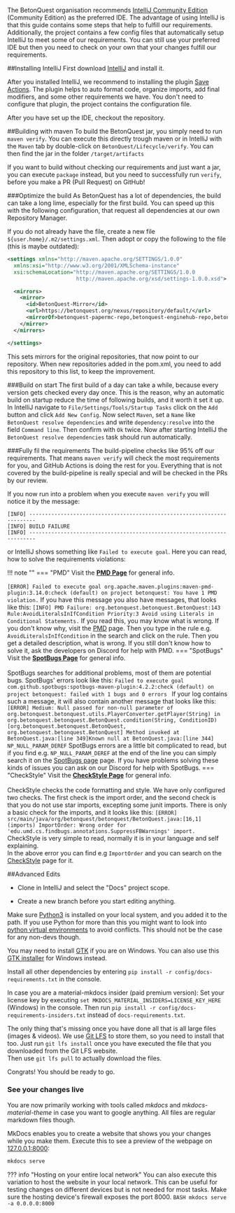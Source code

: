 The BetonQuest organisation recommends <a href="https://www.jetbrains.com/idea/" target="_blank">IntelliJ Community Edition</a> (Community Edition) as the preferred IDE.
The advantage of using IntelliJ is that this guide contains some steps that help to fulfill our requirements.
Additionally, the project contains a few config files that automatically setup IntelliJ to meet some of our requirements.
You can still use your preferred IDE but then you need to check on your own that your changes fulfill our requirements.

##Installing IntelliJ 
First download <a href="https://www.jetbrains.com/idea/download/" target="_blank">IntelliJ</a> and install it.

After you installed IntelliJ, we recommend to installing the plugin
<a href="https://plugins.jetbrains.com/plugin/7642-save-actions" target="_blank">Save Actions</a>.
The plugin helps to auto format code, organize imports, add final modifiers, and some other requirements we have.
You don't need to configure that plugin, the project contains the configuration file.

After you have set up the IDE, checkout the repository.

##Building with maven
To build the BetonQuest jar, you simply need to run `maven verify`.
You can execute this directly trough maven or in IntelliJ with the `Maven` tab by
double-click on `BetonQuest/Lifecycle/verify`.
You can then find the jar in the folder `/target/artifacts`

If you want to build without checking our requirements and just want a jar, you can execute `package` instead,
but you need to successfully run `verify`, before you make a PR (Pull Request) on GitHub!

###Optimize the build
As BetonQuest has a lot of dependencies, the build can take a long lime, especially for the first build.
You can speed up this with the following configuration, that request all dependencies at our own Repository Manager.

If you do not already have the file, create a new file `${user.home}/.m2/settings.xml`.
Then adopt or copy the following to the file (this is maybe outdated):

````XML
<settings xmlns="http://maven.apache.org/SETTINGS/1.0.0"
  xmlns:xsi="http://www.w3.org/2001/XMLSchema-instance"
  xsi:schemaLocation="http://maven.apache.org/SETTINGS/1.0.0
                      http://maven.apache.org/xsd/settings-1.0.0.xsd">

  <mirrors>
    <mirror>
      <id>BetonQuest-Mirror</id>
      <url>https://betonquest.org/nexus/repository/default/</url>
      <mirrorOf>betonquest-papermc-repo,betonquest-enginehub-repo,betonquest-heroes-repo,betonquest-lumine-repo,betonquest-citizensnpcs-repo,betonquest-codemc-repo,betonquest-placeholderapi-repo,betonquest-dmulloy2-repo,betonquest-lichtspiele-repo,betonquest-elmakers-repo,betonquest-jitpack-repo,betonquest-sonatype-releases-repo,betonquest-sonatype-snapshots-repo</mirrorOf>
    </mirror>
  </mirrors>

</settings>
````
This sets mirrors for the original repositories, that now point to our repository.
When new repositories added in the pom.xml, you need to add this repository to this list, to keep the improvement.

###Build on start
The first build of a day can take a while, because every version gets checked every day once.
This is the reason, why an automatic build on startup reduce the time of following builds, and it worth it set it up.
In IntelliJ navigate to `File/Settings/Tools/Startup Tasks` click on the `Add` button and click `Add New Config`.
Now select `Maven`, set a `Name` like `BetonQuest resolve dependencies` and write `dependency:resolve`
into the field `Command line`. Then confirm with `Ok` twice.
Now after starting IntelliJ the `BetonQuest resolve dependencies` task should run automatically.

###Fully fil the requirements
The build-pipeline checks like 95% off our requirements.
That means `maven verify` will check the most requirements for you, and GitHub Actions is doing the rest for you.
Everything that is not covered by the build-pipeline is really special and will be checked in the PRs by our review.

If you now run into a problem when you execute `maven verify` you will notice it by the message:
````
[INFO] ------------------------------------------------------------------------
[INFO] BUILD FAILURE
[INFO] ------------------------------------------------------------------------
````
or IntelliJ shows something like `Failed to execute goal`. Here you can read, how to solve the requirements violations:

!!! note ""
    === "PMD"
        Visit the <a href="https://pmd.github.io/latest/" target="_blank">**PMD Page**</a> for general info.
        <br><br>
        ````
        [ERROR] Failed to execute goal org.apache.maven.plugins:maven-pmd-plugin:3.14.0:check (default) on project betonquest: You have 1 PMD violation.
        ````
        If you have this message you also have messages, that looks like this:
        ````
        [INFO] PMD Failure: org.betonquest.betonquest.BetonQuest:143 Rule:AvoidLiteralsInIfCondition Priority:3 Avoid using Literals in Conditional Statements.
        ````
        If you read this, you may know what is wrong. If you don't know why, visit the
        <a href="https://pmd.github.io/latest/" target="_blank">PMD</a> page.
        Then you type in the rule e.g. `AvoidLiteralsInIfCondition` in the search and click on the rule.
        Then you get a detailed description, what is wrong.
        If you still don't know how to solve it, ask the developers on Discord for help with PMD.
    === "SpotBugs"
        Visit the <a href="https://spotbugs.readthedocs.io/en/stable/index.html" target="_blank">**SpotBugs Page**</a> for general info.
        <br><br>
        SpotBugs searches for additional problems, most of them are potential bugs. SpotBugs' errors look like this:
        ````
        Failed to execute goal com.github.spotbugs:spotbugs-maven-plugin:4.2.2:check (default) on project betonquest: failed with 1 bugs and 0 errors 
        ````
        If your log contains such a message, it will also contain another message that looks like this:
        ````
        [ERROR] Medium: Null passed for non-null parameter of org.betonquest.betonquest.utils.PlayerConverter.getPlayer(String) in org.betonquest.betonquest.BetonQuest.condition(String, ConditionID) [org.betonquest.betonquest.BetonQuest, org.betonquest.betonquest.BetonQuest] Method invoked at BetonQuest.java:[line 349]Known null at BetonQuest.java:[line 344] NP_NULL_PARAM_DEREF
        ````
        SpotBugs errors are a little bit complicated to read,
        but if you find e.g. `NP_NULL_PARAM_DEREF` at the end of the line you can simply search it on the
        <a href="https://spotbugs.readthedocs.io/en/stable/bugDescriptions.html" target="_blank">SpotBugs page</a> page.
        If you have problems solving these kinds of issues you can ask on our Discord for help with SpotBugs.
    === "CheckStyle"
        Visit the <a href="https://checkstyle.sourceforge.io/checks.html" target="_blank">**CheckStyle Page**</a> for general info.
        <br><br>
        CheckStyle checks the code formatting and style. We have only configured two checks.
        The first check is the import order, and the second check is that you do not use star imports,
        excepting some junit imports.
        There is only a basic check for the imports, and it looks like this:
        ````
        [ERROR] src/main/java/org/betonquest/betonquest/BetonQuest.java:[16,1] (imports) ImportOrder: Wrong order for 'edu.umd.cs.findbugs.annotations.SuppressFBWarnings' import.
        ````
        CheckStyle is very simple to read, normally it is in your language and self explaining.  
        In the above error you can find e.g `ImportOrder` and you can search on the
        <a href="https://checkstyle.sourceforge.io/checks.html" target="_blank">CheckStyle</a> page for it.
        
        

 
##Advanced Edits
* Clone in IntelliJ and select the "Docs" project scope.

* Create a new branch before you start editing anything.

Make sure <a href="https://www.python.org/downloads/" target="_blank">Python3</a> is installed on your local system,
and you added it to the path. If you use Python for more than this you might want to look into
<a href="https://docs.python.org/3/library/venv.html" target="_blank">python virtual environments</a> to avoid conflicts.
This should not be the case for any non-devs though.

You may need to install <a href="https://www.gtk.org/" target="_blank">GTK</a> if you are on Windows.
You can also use this <a href="https://github.com/tschoonj/GTK-for-Windows-Runtime-Environment-Installer/" target="_blank">GTK installer</a> for Windows instead. 

Install all other dependencies by entering `pip install -r config/docs-requirements.txt` in the console.

In case you are a material-mkdocs insider (paid premium version):
Set your license key by executing `set MKDOCS_MATERIAL_INSIDERS=LICENSE_KEY_HERE` (Windows) in the console.
Then run `pip install -r config/docs-requirements-insiders.txt` instead of `docs-requirements.txt`.


The only thing that's missing once you have done all that is all large files (images & videos). We use 
<a href="https://git-lfs.github.com/" target="_blank">Git LFS</a> to store them, so you need to install that too.
Just run `git lfs install` once you have executed the file that you downloaded from the Git LFS website.  
Then use `git lfs pull` to actually download the files.

Congrats! You should be ready to go.

### See your changes live

You are now primarily working with tools called _mkdocs_ and  _mkdocs-material-theme_ in case you want to google anything.
All files are regular markdown files though.
 
MkDocs enables you to create a website that shows you your changes while you make them.
Execute this to see a preview of the webpage on <a href="http://127.0.0.1:8000" target="_blank">127.0.0.1:8000</a>:

```BASH
mkdocs serve
```
??? info "Hosting on your entire local network"
    You can also execute this variation to host the website in your local network.
    This can be useful for testing changes on different devices but is not needed for most tasks.
    Make sure the hosting device's firewall exposes the port 8000.
    ```BASH
    mkdocs serve -a 0.0.0.0:8000
    ```
